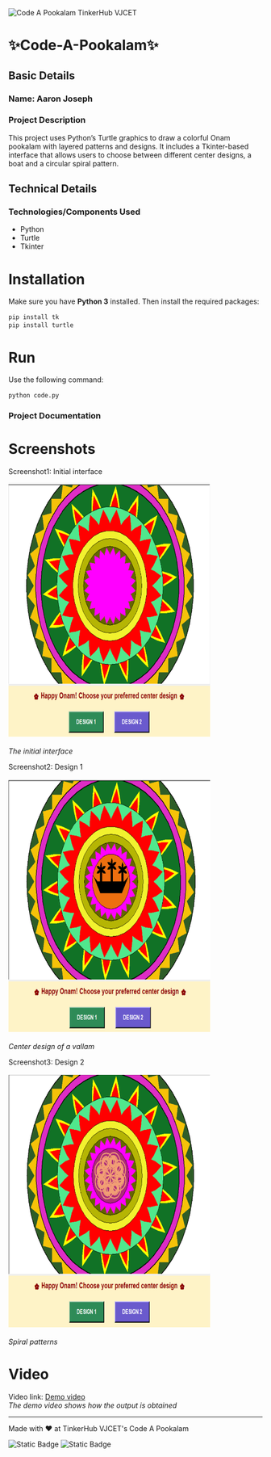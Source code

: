 <img width="1584" height="396" alt="Code A Pookalam TinkerHub VJCET" src="https://github.com/user-attachments/assets/e41fa708-7d26-4651-ab16-91845893f422" />


# ✨Code-A-Pookalam✨


## Basic Details
### Name: Aaron Joseph

### Project Description
This project uses Python’s Turtle graphics to draw a colorful Onam pookalam with layered patterns and designs. It includes a Tkinter-based interface that allows users to choose between different center designs, a boat and a circular spiral pattern.


## Technical Details
### Technologies/Components Used
- Python
- Turtle
- Tkinter

# Installation
Make sure you have **Python 3** installed. Then install the required packages:

```
pip install tk
pip install turtle
```

# Run
Use the following command:
```
python code.py
```

### Project Documentation

# Screenshots
Screenshot1: Initial interface
<br><br>
<img width = "400" height = "500" alt = "Initial interface" src = "https://github.com/aaronjosephh/aaron-codeapookalam/blob/main/Screenshot%202025-09-01%20221335.png?raw=true"/>
<br><br>
*The initial interface*

Screenshot2: Design 1 <br><br>
<img width = "400" height = "500" alt = "Design 1" src = "https://github.com/aaronjosephh/aaron-codeapookalam/blob/main/Screenshot%202025-09-01%20221609.png?raw=true"/>
<br><br>
*Center design of a vallam*

Screenshot3: Design 2 <br><br>
<img width = "400" height = "500" alt = "Design 2" src = "https://github.com/aaronjosephh/aaron-codeapookalam/blob/main/Screenshot%202025-09-01%20222035.png?raw=true"/>
<br><br>
*Spiral patterns*

# Video
Video link:
<a href = "https://drive.google.com/file/d/1G87y0ko2rkr4OpJERDuBXuo2hEgyM4Md/view?usp=drive_link">Demo video</a><br>
*The demo video shows how the output is obtained*

---
Made with ❤️ at TinkerHub VJCET's Code A Pookalam 

![Static Badge](https://img.shields.io/badge/TinkerHub_VJCET-24?color=%23000000&link=https%3A%2F%2Fwww.tinkerhub.org%2F)
![Static Badge](https://img.shields.io/badge/CodeAPookalam--25-25?link=https%3A%2F%2Fwww.tinkerhub.org%2Fevents%2FQ2Q1TQKX6Q%2FUseless%2520Projects)
